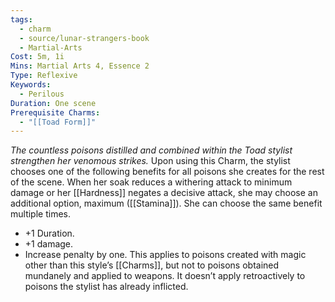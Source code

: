 ```yaml
---
tags:
  - charm
  - source/lunar-strangers-book
  - Martial-Arts
Cost: 5m, 1i
Mins: Martial Arts 4, Essence 2
Type: Reflexive
Keywords:
  - Perilous
Duration: One scene
Prerequisite Charms:
  - "[[Toad Form]]"
---
```

*The countless poisons distilled and combined within the Toad stylist strengthen her venomous strikes.*
Upon using this Charm, the stylist chooses one of the following benefits for all poisons she creates for the rest of the scene. When her soak reduces a withering attack to minimum damage or her [[Hardness]] negates a decisive attack, she may choose an additional option, maximum ([[Stamina]]). She can choose the same benefit multiple times.
- +1 Duration.
- +1 damage.
- Increase penalty by one.
This applies to poisons created with magic other than this style’s [[Charms]], but not to poisons obtained mundanely and applied to weapons. It doesn’t apply retroactively to poisons the stylist has already inflicted.